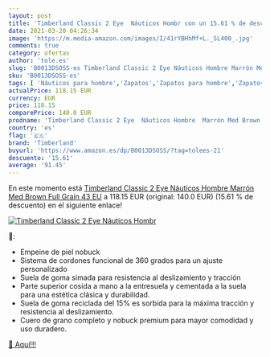 ```yaml
---
layout: post
title: 'Timberland Classic 2 Eye  Náuticos Hombr con un 15.61 % de descuento'
date: 2021-03-20 04:26:34
image: 'https://m.media-amazon.com/images/I/41rYBHhMf+L._SL400_.jpg'
comments: true
category: ofertas
author: 'tole.es'
slug: 'B0013DSOSS-es Timberland Classic 2 Eye Náuticos Hombre Marrón Med Brown...'
sku: 'B0013DSOSS-es'
tags: [ 'Náuticos para hombre','Zapatos','Zapatos para hombre','Zapatos y complementos','timberland', ]
actualPrice: 118.15 EUR
currency: EUR
price: 118.15
comparePrice: 140.0 EUR
prodname: 'Timberland Classic 2 Eye  Náuticos Hombre  Marrón Med Brown Full Grain  43 EU'
country: 'es'
flag: '🇪🇸'
brand: 'Timberland'
buyurl: 'https://www.amazon.es/dp/B0013DSOSS/?tag=tolees-21'
descuento: '15.61'
average: '91.45'
---
```


En este momento está [Timberland Classic 2 Eye  Náuticos Hombre  Marrón Med Brown Full Grain  43 EU](https://www.amazon.es/dp/B0013DSOSS/?tag=tolees-21) a 118.15 EUR (original: 140.0 EUR) (15.61 %  de descuento) en el siguiente enlace!

[![Timberland Classic 2 Eye  Náuticos Hombr](https://m.media-amazon.com/images/I/41rYBHhMf+L._SL400_.jpg)](https://www.amazon.es/dp/B0013DSOSS/?tag=tolees-21)

🔎:

- Empeine de piel nobuck
- Sistema de cordones funcional de 360 grados para un ajuste personalizado
- Suela de goma simada para resistencia al deslizamiento y tracción
- Parte superior cosida a mano a la entresuela y cementada a la suela para una estética clásica y durabilidad.
- Suela de goma reciclada del 15% es sorbida para la máxima tracción y resistencia al deslizamiento.
- Cuero de grano completo y nobuck premium para mayor comodidad y uso duradero.

[🛒 Aquí!!!](https://www.amazon.es/dp/B0013DSOSS/?tag=tolees-21)
